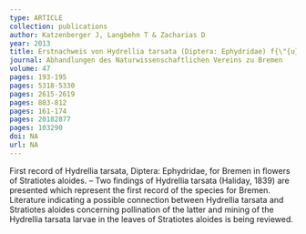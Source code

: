 ```yaml
---
type: ARTICLE
collection: publications
author: Katzenberger J, Langbehn T & Zacharias D
year: 2013
title: Erstnachweis von Hydrellia tarsata (Diptera: Ephydridae) f{\"{u}}r Bremen in Bl{\"{u}}ten von Stratiotes aloides
journal: Abhandlungen des Naturwissenschaftlichen Vereins zu Bremen
volume: 47
pages: 193-195
pages: 5318-5330
pages: 2615-2619
pages: 803-812
pages: 161-174
pages: 20182877
pages: 103290
doi: NA
url: NA
---
```

First record of Hydrellia tarsata, Diptera: Ephydridae, for Bremen in flowers of Stratiotes aloides. – Two findings of Hydrellia tarsata (Haliday, 1839) are presented which represent the first record of the species for Bremen. Literature indicating a possible connection between Hydrellia tarsata and Stratiotes aloides concerning pollination of the latter and mining of the Hydrellia tarsata larvae in the leaves of Stratiotes aloides is being reviewed.
